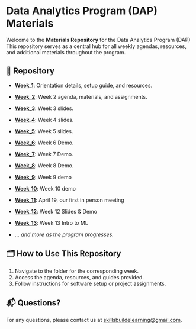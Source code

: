 # Data Analytics Program (DAP) Materials  

Welcome to the **Materials Repository** for the Data Analytics Program (DAP) This repository serves as a central hub for all weekly agendas, resources, and additional materials throughout the program.

## 📂 Repository
- **[Week_1](https://github.com/DAPLearning2025/materials/tree/main/week_1)**: Orientation details, setup guide, and resources.  
- **[Week_2](https://github.com/DAPLearning2025/materials/tree/main/week_2)**: Week 2 agenda, materials, and assignments.
- **[Week_3](https://github.com/DAPLearning2025/materials/tree/main/week_3/slides)**: Week 3 slides.
- **[Week_4](https://github.com/DAPLearning2025/materials/tree/main/week_4/slides)**: Week 4 slides.
- **[Week_5](https://github.com/DAPLearning2025/materials/tree/main/week_5/Slides)**: Week 5 slides.
- **[Week_6](https://github.com/DAPLearning2025/materials/tree/main/Demos/Python)**: Week 6 Demo.
- **[Week_7](https://github.com/DAPLearning2025/materials/tree/main/Demos/Python)**: Week 7 Demo.
- **[Week_8](https://github.com/DAPLearning2025/materials/blob/main/Demos/Python/Demo_Breakout_Rooms2_S.ipynb)**: Week 8 Demo.
- **[Week_9](https://github.com/DAPLearning2025/materials/blob/main/Demos/Python/DAP_Demo9_IntroToFiles.ipynb)**: Week 9 demo
- **[Week_10](https://github.com/DAPLearning2025/materials/blob/main/Demos/Python/DAP_Demo9_IntroToFiles.ipynb)**: Week 10 demo
- **[Week_11]()**: April 19, our first in person meeting
- **[Week_12](https://github.com/DAPLearning2025/materials/tree/main/week_12)**: Week 12 Slides & Demo
- **[Week_13](https://github.com/DAPLearning2025/materials/blob/main/Demos/Python/Getting_started_with_machine_learning__Week13.ipynb)**: Week 13 Intro to ML
 
- *... and more as the program progresses.*

## 🗂️ How to Use This Repository  
1. Navigate to the folder for the corresponding week.  
2. Access the agenda, resources, and guides provided.  
3. Follow instructions for software setup or project assignments.  

## 📬 Questions?  
For any questions, please contact us at [skillsbuildelearning@gmail.com](mailto:skillsbuildelearning@gmail.com).  

